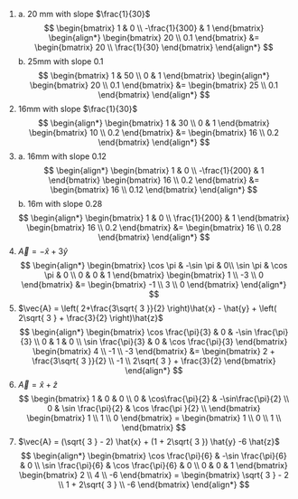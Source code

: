1. a. 20 mm with slope $\frac{1}{30}$
$$
\begin{bmatrix}
1 & 0 \\
-\frac{1}{300} & 1
\end{bmatrix}
\begin{align*}
\begin{bmatrix}
20 \\
0.1
\end{bmatrix}
&= \begin{bmatrix}
20 \\
\frac{1}{30}
\end{bmatrix}
\end{align*}
$$
b. 25mm with slope $0.1$
$$
\begin{bmatrix}
1 & 50 \\
0 & 1
\end{bmatrix}
\begin{align*}
\begin{bmatrix}
20 \\
0.1
\end{bmatrix}
&= \begin{bmatrix}
25 \\
0.1
\end{bmatrix}
\end{align*}
$$
2. 16mm with slope $\frac{1}{30}$
$$
\begin{align*}
\begin{bmatrix}
1 & 30 \\
0 & 1
\end{bmatrix}
\begin{bmatrix}
10 \\
0.2
\end{bmatrix}
&= \begin{bmatrix}
16 \\
0.2
\end{bmatrix}
\end{align*}
$$
3. a. 16mm with slope $0.12$
$$
\begin{align*}
\begin{bmatrix}
1 & 0 \\
-\frac{1}{200} & 1
\end{bmatrix}
\begin{bmatrix}
16 \\
0.2
\end{bmatrix}
&= \begin{bmatrix}
16 \\
0.12
\end{bmatrix}
\end{align*}
$$
b. 16m with slope $0.28$
$$
\begin{align*}
\begin{bmatrix}
1 & 0 \\
\frac{1}{200} & 1
\end{bmatrix}
\begin{bmatrix}
16 \\
0.2
\end{bmatrix}
&= \begin{bmatrix}
16 \\
0.28
\end{bmatrix}
\end{align*}
$$
4. $\vec{A} = -\hat{x} + 3\hat{y}$
$$
\begin{align*}
\begin{bmatrix}
\cos \pi & -\sin \pi & 0\\
\sin \pi & \cos \pi & 0 \\
0 & 0 & 1
\end{bmatrix}
\begin{bmatrix}
1 \\
-3 \\
0
\end{bmatrix}
&= \begin{bmatrix}
-1 \\
3 \\
0
\end{bmatrix}
\end{align*}
$$
5. $\vec{A} = \left( 2+\frac{3\sqrt{ 3 }}{2} \right)\hat{x} - \hat{y} + \left( 2\sqrt{ 3 } + \frac{3}{2} \right)\hat{z}$
$$
\begin{align*}
\begin{bmatrix}
\cos \frac{\pi}{3} & 0 & -\sin \frac{\pi}{3} \\
0 & 1 & 0 \\
\sin \frac{\pi}{3} & 0 & \cos \frac{\pi}{3}
\end{bmatrix}
\begin{bmatrix}
4 \\
-1 \\
-3
\end{bmatrix}
&= \begin{bmatrix}
2 + \frac{3\sqrt{ 3 }}{2} \\
-1 \\
2\sqrt{ 3 } + \frac{3}{2}
\end{bmatrix}
\end{align*}
$$
6. $\vec{A} = \hat{x} + \hat{z}$
$$
\begin{bmatrix}
1 & 0 & 0 \\
0 & \cos\frac{\pi}{2} & -\sin\frac{\pi}{2} \\
0 & \sin \frac{\pi}{2} & \cos \frac{\pi }{2} \\
\end{bmatrix}
\begin{bmatrix}
1 \\
1 \\
0
\end{bmatrix} =
\begin{bmatrix}
1 \\
0 \\
1 \\
\end{bmatrix}
$$
7. $\vec{A} = (\sqrt{ 3 } - 2) \hat{x} + (1 + 2\sqrt{ 3 }) \hat{y} -6 \hat{z}$
$$
\begin{align*}
\begin{bmatrix}
\cos \frac{\pi}{6} & -\sin \frac{\pi}{6} & 0 \\
\sin \frac{\pi}{6} &  \cos \frac{\pi}{6} & 0  \\
0 & 0 & 1
\end{bmatrix}
\begin{bmatrix}
2 \\
4 \\
-6
\end{bmatrix} =
\begin{bmatrix}
\sqrt{ 3 } - 2 \\
1 + 2\sqrt{ 3 } \\
-6
\end{bmatrix}
\end{align*}
$$
